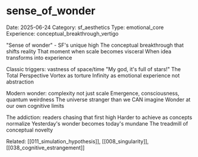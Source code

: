 # sense_of_wonder
Date: 2025-06-24
Category: sf_aesthetics
Type: emotional_core
Experience: conceptual_breakthrough_vertigo

"Sense of wonder" - SF's unique high
The conceptual breakthrough that shifts reality
That moment when scale becomes visceral
When idea transforms into experience

Classic triggers: vastness of space/time
"My god, it's full of stars!"
The Total Perspective Vortex as torture
Infinity as emotional experience not abstraction

Modern wonder: complexity not just scale
Emergence, consciousness, quantum weirdness
The universe stranger than we CAN imagine
Wonder at our own cognitive limits

The addiction: readers chasing that first high
Harder to achieve as concepts normalize
Yesterday's wonder becomes today's mundane
The treadmill of conceptual novelty

Related: [[011_simulation_hypothesis]], [[008_singularity]], [[038_cognitive_estrangement]]